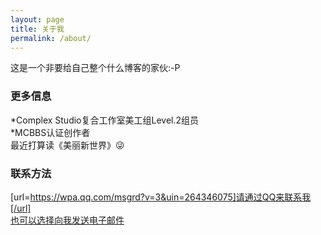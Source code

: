 ```yaml
---
layout: page
title: 关于我
permalink: /about/
---
```


这是一个非要给自己整个什么博客的家伙:-P

### 更多信息

*Complex Studio复合工作室美工组Level.2组员  
*MCBBS认证创作者  
最近打算读《美丽新世界》😜

### 联系方法

[url=https://wpa.qq.com/msgrd?v=3&uin=264346075]请通过QQ来联系我[/url]  
[也可以选择向我发送电子邮件](mailto:eeearl@qq.com)
